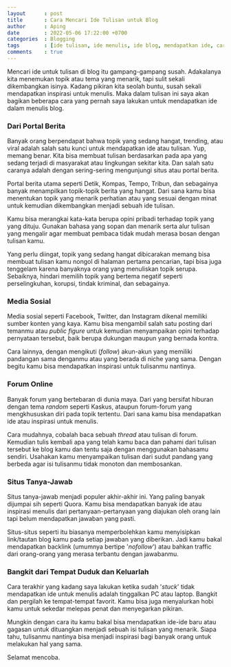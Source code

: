 ```yaml
---
layout      : post
title       : Cara Mencari Ide Tulisan untuk Blog
author      : Aping
date        : 2022-05-06 17:22:00 +0700
categories  : Blogging
tags        : [ide tulisan, ide menulis, ide blog, mendapatkan ide, cara mencari ide]
comments    : true
---
```

Mencari ide untuk tulisan di blog itu gampang-gampang susah. Adakalanya kita menemukan topik atau tema yang menarik, tapi sulit sekali dikembangkan isinya. Kadang pikiran kita seolah buntu, susah sekali mendapatkan inspirasi untuk menulis. Maka dalam tulisan ini saya akan bagikan beberapa cara yang pernah saya lakukan untuk mendapatkan ide dalam menulis blog.

### Dari Portal Berita

Banyak orang berpendapat bahwa topik yang sedang hangat, trending, atau viral adalah salah satu kunci untuk mendapatkan ide atau tulisan. Yup, memang benar. Kita bisa membuat tulisan berdasarkan pada apa yang sedang terjadi di masyarakat atau lingkungan sekitar kita. Dan salah satu caranya adalah dengan sering-sering mengunjungi situs atau portal berita.

Portal berita utama seperti Detik, Kompas, Tempo, Tribun, dan sebagainya banyak menampilkan topik-topik berita yang hangat. Dari sana kamu bisa menentukan topik yang menarik perhatian atau yang sesuai dengan minat untuk kemudian dikembangkan menjadi sebuah ide tulisan.

Kamu bisa merangkai kata-kata berupa opini pribadi terhadap topik yang yang dituju. Gunakan bahasa yang sopan dan menarik serta alur tulisan yang mengalir agar membuat pembaca tidak mudah merasa bosan dengan tulisan kamu.

Yang perlu diingat, topik yang sedang hangat dibicarakan memang bisa membuat tulisan kamu nongol di halaman pertama pencarian, tapi bisa juga tenggelam karena banyaknya orang yang menuliskan topik serupa. Sebaiknya, hindari memilih topik yang bertema negatif seperti perselingkuhan, korupsi, tindak kriminal, dan sebagainya.

### Media Sosial

Media sosial seperti Facebook, Twitter, dan Instagram dikenal memiliki sumber konten yang kaya. Kamu bisa mengambil salah satu posting dari temanmu atau *public figure* untuk kemudian menyampaikan opini terhadap pernyataan tersebut, baik berupa dukungan maupun yang bernada kontra.

Cara lainnya, dengan mengikuti (*follow*) akun-akun yang memiliki pandangan sama denganmu atau yang berada di niche yang sama. Dengan begitu kamu bisa mendapatkan inspirasi untuk tulisanmu nantinya.

### Forum Online

Banyak forum yang bertebaran di dunia maya. Dari yang bersifat hiburan dengan tema *random* seperti Kaskus, ataupun forum-forum yang mengkhususkan diri pada topik tertentu. Dari sana kamu bisa mendapatkan ide atau inspirasi untuk menulis.

Cara mudahnya, cobalah baca sebuah *thread* atau tulisan di forum. Kemudian tulis kembali apa yang telah kamu baca dan pahami dari tulisan tersebut ke blog kamu dan tentu saja dengan menggunakan bahasamu sendiri. Usahakan kamu menyampaikan tulisan dari sudut pandang yang berbeda agar isi tulisanmu tidak monoton dan membosankan.

### Situs Tanya-Jawab

Situs tanya-jawab menjadi populer akhir-akhir ini. Yang paling banyak dijumpai sih seperti Quora. Kamu bisa mendapatkan banyak ide atau inspirasi menulis dari pertanyaan-pertanyaan yang diajukan oleh orang lain tapi belum mendapatkan jawaban yang pasti.

Situs-situs seperti itu biasanya memperbolehkan kamu menyisipkan link/tautan blog kamu pada setiap jawaban yang diberikan. Jadi kamu bakal mendapatkan backlink (umumnya bertipe '*nofollow*') atau bahkan traffic dari orang-orang yang merasa terbantu dengan jawabanmu.

### Bangkit dari Tempat Duduk dan Keluarlah

Cara terakhir yang kadang saya lakukan ketika sudah '*stuck*' tidak mendapatkan ide untuk menulis adalah tinggalkan PC atau laptop. Bangkit dan pergilah ke tempat-tempat favorit. Kamu bisa juga menyalurkan hobi kamu untuk sekedar melepas penat dan menyegarkan pikiran.

Mungkin dengan cara itu kamu bakal bisa mendapatkan ide-ide baru atau gagasan untuk dituangkan menjadi sebuah isi tulisan yang menarik. Siapa tahu, tulisanmu nantinya bisa menjadi inspirasi bagi banyak orang untuk melakukan hal yang sama.

Selamat mencoba.